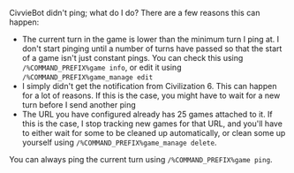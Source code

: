 CivvieBot didn't ping; what do I do?
There are a few reasons this can happen:

* The current turn in the game is lower than the minimum turn I ping at. I don't start pinging until a number of turns have passed so that the start of a game isn't just constant pings. You can check this using `/%COMMAND_PREFIX%game info`, or edit it using `/%COMMAND_PREFIX%game_manage edit`
* I simply didn't get the notification from Civilization 6. This can happen for a lot of reasons. If this is the case, you might have to wait for a new turn before I send another ping
* The URL you have configured already has 25 games attached to it. If this is the case, I stop tracking new games for that URL, and you'll have to either wait for some to be cleaned up automatically, or clean some up yourself using `/%COMMAND_PREFIX%game_manage delete`.

You can always ping the current turn using `/%COMMAND_PREFIX%game ping`.